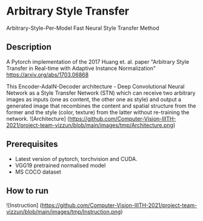 # Arbitrary Style Transfer
Arbitrary-Style-Per-Model Fast Neural Style Transfer Method

## Description
A Pytorch implementation of the 2017 Huang et. al. paper "Arbitrary Style Transfer in Real-time with Adaptive Instance Normalization" https://arxiv.org/abs/1703.06868 

This Encoder-AdaIN-Decoder architecture - Deep Convolutional Neural Network as a Style Transfer Network (STN) which can receive two arbitrary images as inputs (one as content, the other one as style) and output a generated image that recombines the content and spatial structure from the former and the style (color, texture) from the latter without re-training the network.
![Architecture] (https://github.com/Computer-Vision-IIITH-2021/project-team-vizzun/blob/main/images/tmp/Architecture.png)

## Prerequisites
* Latest version of pytorch,  torchvision and CUDA.
* VGG19 pretrained normalised model
* MS COCO dataset

## How to run
![Instruction] (https://github.com/Computer-Vision-IIITH-2021/project-team-vizzun/blob/main/images/tmp/Instruction.png)

